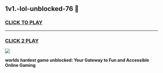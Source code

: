 
## 1v1.-lol-unblocked-76 👋
<h3>
<a href="https://premium.freeplayer.one?title=1v1.-lol-unblocked-76&ref=14F">CLICK TO PLAY</a></h3>
<hr>

<h3>
<a href="https://premium.freeplayer.one?title=1v1.-lol-unblocked-76&ref=14F">CLICK 2 PLAY</a>
  
</h3>

<a href="https://premium.freeplayer.one?title=1v1.-lol-unblocked-76&ref=12F/"><img src="https://clearcache.store/games.png"></a>


**worlds hardest game unblocked: Your Gateway to Fun and Accessible Online Gaming**
